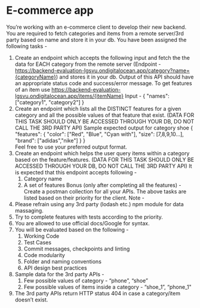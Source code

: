# E-commerce app
You’re working with an e-commerce client to develop their new backend. You are required to fetch categories and items from a remote server/3rd party based on name and store it in your db. You have been assigned the following tasks -
1. Create an endpoint which accepts the following input and fetch the the data for EACH category from the remote server (Endpoint - <https://backend-evaluation-lgsvu.ondigitalocean.app/category?name={categoryName}>) and stores it in your db. Output of this API should have an appropriate status code and success/error message.
To get features of an item use <https://backend-evaluation-lgsvu.ondigitalocean.app/items/{itemName}>
   Input -
   {
       "names": ["category1", "category2"]
   }   
2. Create an endpoint which lists all the DISTINCT features for a given category and all the possible values of that feature that exist.  (DATA FOR THIS TASK SHOULD ONLY BE ACCESSED THROUGH YOUR DB, DO NOT CALL THE 3RD PARTY API)
   Sample expected output for category shoe
   {
       "features": {
           "color": ["Red", "Blue", "Cyan with"],
           "size": [7,8,9,10...],
           "brand": ["adidas","nike"]
       }
   }   
   Feel free to use your preferred output format.
3. Create an endpoint which helps the user query items within a category based on the feature/features. (DATA FOR THIS TASK SHOULD ONLY BE ACCESSED THROUGH YOUR DB, DO NOT CALL THE 3RD PARTY API)
It is expected that this endpoint accepts following -
   1. Category name
   2. A set of features
Bonus (only after completing all the features) - Create a postman collection for all your APIs.
The above tasks are listed based on their priority for the client.
Note -
1. Please refrain using any 3rd party (lodash etc.) npm module for data massaging.
2. Try to complete features with tests according to the priority.
3. You are allowed to use official docs/Google for syntax.
4. You will be evaluated based on the following -
   1. Working Code
   2. Test Cases
   3. Commit messages, checkpoints and linting
   4. Code modularity
   5. Folder and naming conventions
   6. API design best practices
5. Sample data for the 3rd party APIs -
   1. Few possible values of category - “phone”, “shoe”
   2. Few possible values of items inside a category - “shoe_1”, “phone_1"
6. The 3rd party APIs return HTTP status 404  in case a category/item doesn’t exist.